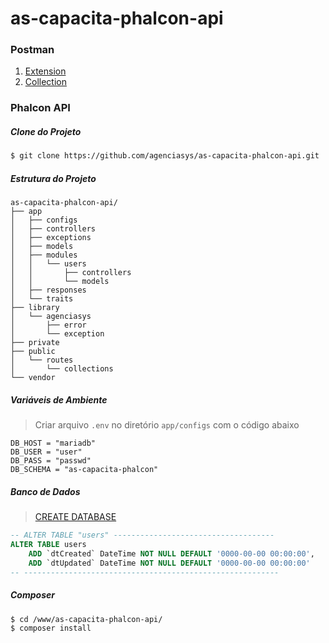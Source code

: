 # as-capacita-phalcon-api


### Postman
1. [Extension](https://chrome.google.com/webstore/detail/postman/fhbjgbiflinjbdggehcddcbncdddomop)
2. [Collection](https://www.getpostman.com/collections/cf1f830ba892014d8bb8)


### Phalcon API

##### Clone do Projeto
```bash
$ git clone https://github.com/agenciasys/as-capacita-phalcon-api.git
```

##### Estrutura do Projeto
```
as-capacita-phalcon-api/
├── app
│   ├── configs
│   ├── controllers
│   ├── exceptions
│   ├── models
│   ├── modules
│   │   └── users
│   │       ├── controllers
│   │       └── models
│   ├── responses
│   └── traits
├── library
│   └── agenciasys
│       ├── error
│       └── exception
├── private
├── public
│   └── routes
│       └── collections
└── vendor
```

##### Variáveis de Ambiente
> Criar arquivo `.env` no diretório `app/configs` com o código abaixo

```
DB_HOST = "mariadb"
DB_USER = "user"
DB_PASS = "passwd"
DB_SCHEMA = "as-capacita-phalcon"
```

##### Banco de Dados
>[CREATE DATABASE](https://github.com/agenciasys/as-capacita-phalcon-mvc/blob/master/README.md#banco-de-dados)

```sql
-- ALTER TABLE "users" ------------------------------------
ALTER TABLE users
    ADD `dtCreated` DateTime NOT NULL DEFAULT '0000-00-00 00:00:00',
    ADD `dtUpdated` DateTime NOT NULL DEFAULT '0000-00-00 00:00:00'
-- ---------------------------------------------------------
```

##### Composer
```bash
$ cd /www/as-capacita-phalcon-api/
$ composer install
```

